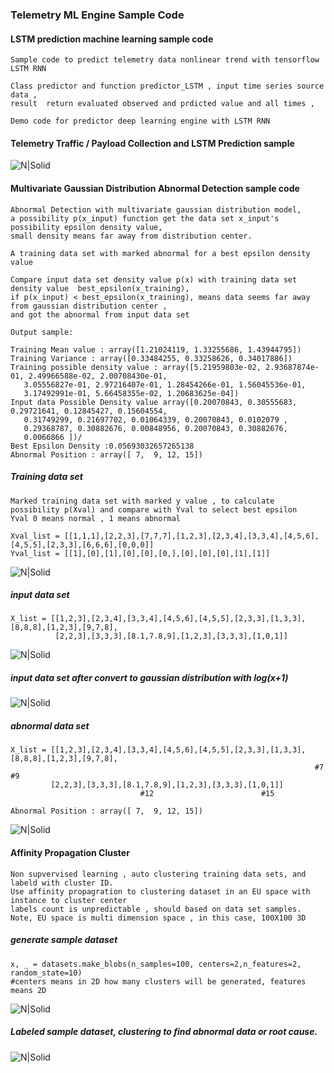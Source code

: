 ### Telemetry ML Engine Sample Code

#### LSTM prediction machine learning sample code    
    Sample code to predict telemetry data nonlinear trend with tensorflow LSTM RNN

    Class predictor and function predictor_LSTM , input time series source data ,
    result  return evaluated observed and prdicted value and all times ,

    Demo code for predictor deep learning engine with LSTM RNN 
    
#### Telemetry Traffic / Payload Collection and LSTM Prediction sample 

![N|Solid](predict_result.png)


#### Multivariate Gaussian Distribution Abnormal Detection sample code

    Abnormal Detection with multivariate gaussian distribution model, 
    a possibility p(x_input) function get the data set x_input's possibility epsilon density value,
    small density means far away from distribution center.

    A training data set with marked abnormal for a best epsilon density value

    Compare input data set density value p(x) with training data set density value  best_epsilon(x_training),
    if p(x_input) < best_epsilon(x_training), means data seems far away from gaussian distribution center , 
    and got the abnormal from input data set
    
    Output sample:
    
    Training Mean value : array([1.21024119, 1.33255686, 1.43944795])
    Training Variance : array([0.33484255, 0.33258626, 0.34017886])
    Training possible density value : array([5.21959803e-02, 2.93687874e-01, 2.49966588e-02, 2.00708430e-01,
       3.05556827e-01, 2.97216407e-01, 1.28454266e-01, 1.56045536e-01,
       3.17492991e-01, 5.66458355e-02, 1.20683625e-04])
    Input data Possible Density value array([0.20070843, 0.30555683, 0.29721641, 0.12845427, 0.15604554,
       0.31749299, 0.21697702, 0.01064339, 0.20070843, 0.0102079 ,
       0.29368787, 0.30882676, 0.00848956, 0.20070843, 0.30882676,
       0.0066866 ])/
    Best Epsilon Density :0.05693032657265138
    Abnormal Position : array([ 7,  9, 12, 15])

##### Training data set

    Marked training data set with marked y value , to calculate possibility p(Xval) and compare with Yval to select best epsilon
    Yval 0 means normal , 1 means abnormal
    
    Xval_list = [[1,1,1],[2,2,3],[7,7,7],[1,2,3],[2,3,4],[3,3,4],[4,5,6],[4,5,5],[2,3,3],[6,6,6],[0,0,0]]
    Yval_list = [[1],[0],[1],[0],[0],[0,],[0],[0],[0],[1],[1]]
    
![N|Solid](training_data_set.png)

##### input data set

    X_list = [[1,2,3],[2,3,4],[3,3,4],[4,5,6],[4,5,5],[2,3,3],[1,3,3],[8,8,8],[1,2,3],[9,7,8],
              [2,2,3],[3,3,3],[8.1,7.8,9],[1,2,3],[3,3,3],[1,0,1]]
    
![N|Solid](input_data_set.png)

##### input data set after convert to gaussian distribution with log(x+1)

![N|Solid](input_data_after_gd.png)

##### abnormal data set
    
    X_list = [[1,2,3],[2,3,4],[3,3,4],[4,5,6],[4,5,5],[2,3,3],[1,3,3],[8,8,8],[1,2,3],[9,7,8],
                                                                        #7              #9
             [2,2,3],[3,3,3],[8.1,7.8,9],[1,2,3],[3,3,3],[1,0,1]]
                                 #12                        #15
                                 
    Abnormal Position : array([ 7,  9, 12, 15])
                                                                                            
![N|Solid](abnormal_data_set.png)

#### Affinity Propagation Cluster

    Non supvervised learning , auto clustering training data sets, and labeld with cluster ID.
    Use affinity propagration to clustering dataset in an EU space with instance to cluster center
    labels count is unpredictable , should based on data set samples.
    Note, EU space is multi dimension space , in this case, 100X100 3D


##### generate sample dataset
    
    x, _ = datasets.make_blobs(n_samples=100, centers=2,n_features=2, random_state=10)
    #centers means in 2D how many clusters will be generated, features means 2D
    
![N|Solid](ap_cluster_sample_data.png)

##### Labeled sample dataset, clustering to find abnormal data or root cause.

![N|Solid](ap_cluster_result.png)